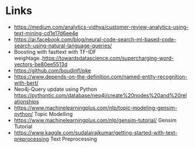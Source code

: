 # Links


- https://medium.com/analytics-vidhya/customer-review-analytics-using-text-mining-cd1e17d6ee4e
- https://ai.facebook.com/blog/neural-code-search-ml-based-code-search-using-natural-language-queries/
- Boosting with fasttext with TF-IDF weightage..https://towardsdatascience.com/supercharging-word-vectors-be80ee5513d
- https://github.com/boudinfl/pke
- https://www.depends-on-the-definition.com/named-entity-recognition-with-bert/
- Neo4j-Query update using Python https://pythontic.com/database/neo4j/create%20nodes%20and%20relationships
- https://www.machinelearningplus.com/nlp/topic-modeling-gensim-python/ Topic Modelling
- https://www.machinelearningplus.com/nlp/gensim-tutorial/ Gensim Tutorial
- https://www.kaggle.com/sudalairajkumar/getting-started-with-text-preprocessing Text Preprocessing
